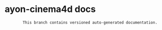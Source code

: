 # ayon-cinema4d docs

            This branch contains versioned auto-generated documentation.

            